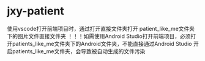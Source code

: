 # jxy-patient
使用vscode打开前端项目时，通过打开直接文件夹打开
patient_like_me文件夹下的图片文件直接文件夹
！！！如需使用Android Studio打开前端项目，必须打开patients_like_me文件夹下的Android文件夹，不能直接通过Android Studio 开启patients_like_me文件夹，会导致被自动生成的文件污染
